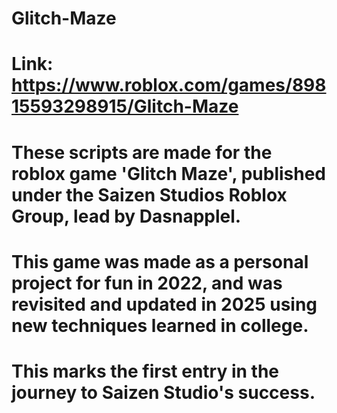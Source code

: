 # Glitch-Maze
# Link: https://www.roblox.com/games/89815593298915/Glitch-Maze
# These scripts are made for the roblox game 'Glitch Maze', published under the Saizen Studios Roblox Group, lead by Dasnapplel.
# This game was made as a personal project for fun in 2022, and was revisited and updated in 2025 using new techniques learned in college. 
# This marks the first entry in the journey to Saizen Studio's success.
